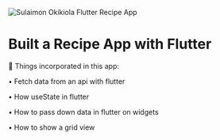 ![Sulaimon Okikiola Flutter Recipe App](https://user-images.githubusercontent.com/73473767/125164534-af6fac80-e18a-11eb-8c13-e56d0876c8f4.png)

# Built a Recipe App with Flutter

📕 Things incorporated in this app:

• Fetch data from an api with flutter
  
• How useState in flutter
	
• How to pass down data in flutter on widgets

• How to show a grid view
